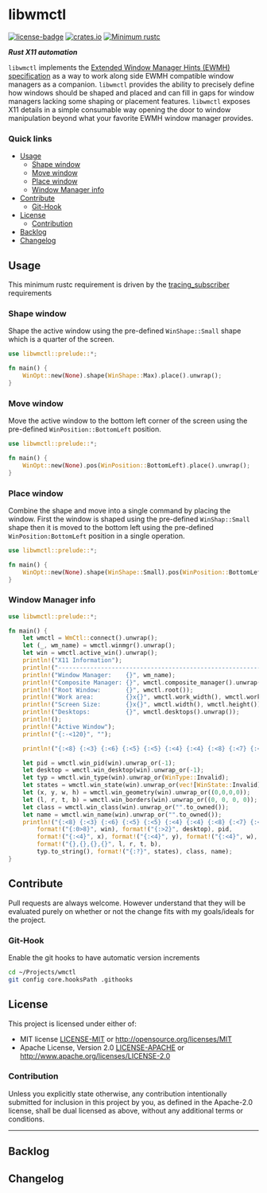 # libwmctl
[![license-badge](https://img.shields.io/crates/l/fungus.svg)](https://opensource.org/licenses/MIT)
[![crates.io](https://img.shields.io/crates/v/libwmctl.svg)](https://crates.io/crates/libwmctl)
[![Minimum rustc](https://img.shields.io/badge/rustc-1.30+-lightgray.svg)](https://github.com/phR0ze/gory#rustc-requirements)

***Rust X11 automation***

`libwmctl` implements the [Extended Window Manager Hints (EWMH) specification](https://specifications.freedesktop.org/wm-spec/latest/)
as a way to work along side EWMH compatible window managers as a companion. `libwmctl` provides the 
ability to precisely define how windows should be shaped and placed and can fill in gaps for window 
managers lacking some shaping or placement features. `libwmctl` exposes X11 details in a simple
consumable way opening the door to window manipulation beyond what your favorite EWMH window manager 
provides.

### Quick links
* [Usage](#usage)
  * [Shape window](#shape-window)
  * [Move window](#move-window)
  * [Place window](#place-window)
  * [Window Manager info](#window-manager-info)
* [Contribute](#contribute)
  * [Git-Hook](#git-hook)
* [License](#license)
  * [Contribution](#contribution)
* [Backlog](#backlog)
* [Changelog](#changelog)

## Usage <a name="usage"/></a>
This minimum rustc requirement is driven by the
[tracing\_subscriber](https://docs.rs/tracing-subscriber/0.2.15/tracing_subscriber) requirements

### Shape window <a name="shape-window"/></a>
Shape the active window using the pre-defined `WinShape::Small` shape which is a quarter of the 
screen.

```rust
use libwmctl::prelude::*;

fn main() {
    WinOpt::new(None).shape(WinShape::Max).place().unwrap();
}
```

### Move window <a name="move-window"/></a>
Move the active window to the bottom left corner of the screen using the pre-defined 
`WinPosition::BottomLeft` position.

```rust
use libwmctl::prelude::*;

fn main() {
    WinOpt::new(None).pos(WinPosition::BottomLeft).place().unwrap();
}
```

### Place window <a name="place-window"/></a>
Combine the shape and move into a single command by placing the window. First the window is shaped 
using the pre-defined `WinShap::Small` shape then it is moved to the bottom left using the 
pre-defined `WinPosition:BottomLeft` position in a single operation.

```rust
use libwmctl::prelude::*;

fn main() {
    WinOpt::new(None).shape(WinShape::Small).pos(WinPosition::BottomLeft).place().unwrap();
}
```

### Window Manager info <a name="window-manager-info"/></a>
```rust
use libwmctl::prelude::*;

fn main() {
    let wmctl = WmCtl::connect().unwrap();
    let (_, wm_name) = wmctl.winmgr().unwrap();
    let win = wmctl.active_win().unwrap();
    println!("X11 Information");
    println!("-----------------------------------------------------------------------");
    println!("Window Manager:    {}", wm_name);
    println!("Composite Manager: {}", wmctl.composite_manager().unwrap());
    println!("Root Window:       {}", wmctl.root());
    println!("Work area:         {}x{}", wmctl.work_width(), wmctl.work_height());
    println!("Screen Size:       {}x{}", wmctl.width(), wmctl.height());
    println!("Desktops:          {}", wmctl.desktops().unwrap());
    println!();
    println!("Active Window");
    println!("{:-<120}", "");

    println!("{:<8} {:<3} {:<6} {:<5} {:<5} {:<4} {:<4} {:<8} {:<7} {:<18} {:<18} {}", "ID", "DSK", "PID", "X", "Y", "W", "H", "BORDERS", "TYPE", "STATE", "CLASS", "NAME");

    let pid = wmctl.win_pid(win).unwrap_or(-1);
    let desktop = wmctl.win_desktop(win).unwrap_or(-1);
    let typ = wmctl.win_type(win).unwrap_or(WinType::Invalid);
    let states = wmctl.win_state(win).unwrap_or(vec![WinState::Invalid]);
    let (x, y, w, h) = wmctl.win_geometry(win).unwrap_or((0,0,0,0));
    let (l, r, t, b) = wmctl.win_borders(win).unwrap_or((0, 0, 0, 0));
    let class = wmctl.win_class(win).unwrap_or("".to_owned());
    let name = wmctl.win_name(win).unwrap_or("".to_owned());
    println!("{:<8} {:<3} {:<6} {:<5} {:<5} {:<4} {:<4} {:<8} {:<7} {:<18} {:<18} {}",
        format!("{:0>8}", win), format!("{:>2}", desktop), pid,
        format!("{:<4}", x), format!("{:<4}", y), format!("{:<4}", w), format!("{:<4}", h), 
        format!("{},{},{},{}", l, r, t, b),
        typ.to_string(), format!("{:?}", states), class, name);
}
```

## Contribute <a name="Contribute"/></a>
Pull requests are always welcome. However understand that they will be evaluated purely on whether
or not the change fits with my goals/ideals for the project.

### Git-Hook <a name="git-hook"/></a>
Enable the git hooks to have automatic version increments
```bash
cd ~/Projects/wmctl
git config core.hooksPath .githooks
```

## License <a name="license"/></a>
This project is licensed under either of:
 * MIT license [LICENSE-MIT](LICENSE-MIT) or http://opensource.org/licenses/MIT
 * Apache License, Version 2.0 [LICENSE-APACHE](LICENSE-APACHE) or http://www.apache.org/licenses/LICENSE-2.0

### Contribution <a name="contribution"/></a>
Unless you explicitly state otherwise, any contribution intentionally submitted for inclusion in
this project by you, as defined in the Apache-2.0 license, shall be dual licensed as above, without
any additional terms or conditions.

---

## Backlog <a name="backlog"/></a>

## Changelog <a name="changelog"/></a>
